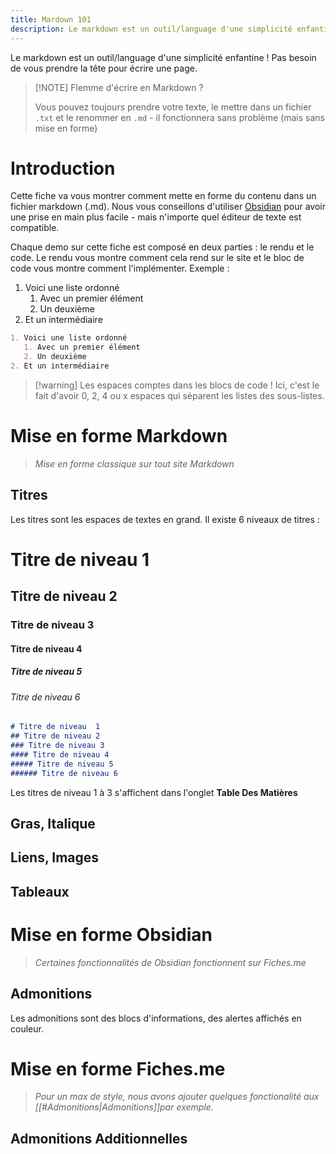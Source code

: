 ```yaml
---
title: Mardown 101
description: Le markdown est un outil/language d'une simplicité enfantine ! Pas besoin de vous prendre la tête pour écrire une page.
---
```

Le markdown est un outil/language d'une simplicité enfantine ! Pas besoin de vous prendre la tête pour écrire une page.

> [!NOTE] Flemme d'écrire en Markdown ?
> 
> Vous pouvez toujours prendre votre texte, le mettre dans un fichier `.txt` et le renommer en `.md` - il fonctionnera sans problème (mais sans mise en forme)

# Introduction

Cette fiche va vous montrer comment mette en forme du contenu dans un fichier markdown (.md). Nous vous conseillons d'utiliser [Obsidian](https://obsidian.md/) pour avoir une prise en main plus facile - mais n'importe quel éditeur de texte est compatible. 

Chaque demo sur cette fiche est composé en deux parties : le rendu et le code. Le rendu vous montre comment cela rend sur le site et le bloc de code vous montre comment l'implémenter. Exemple :

1. Voici une liste ordonné
   1. Avec un premier élément
   2. Un deuxième
2. Et un intermédiaire

```md
1. Voici une liste ordonné
   1. Avec un premier élément
   2. Un deuxième
2. Et un intermédiaire
```

> [!warning] Les espaces comptes dans les blocs de code !
> Ici, c'est le fait d'avoir 0, 2, 4 ou x espaces qui séparent les listes des sous-listes.

# Mise en forme Markdown
> *Mise en forme classique sur tout site Markdown*

## Titres
Les titres sont les espaces de textes en grand. Il existe 6 niveaux de titres :

# Titre de niveau  1
## Titre de niveau 2
### Titre de niveau 3
#### Titre de niveau 4
##### Titre de niveau 5
###### Titre de niveau 6

```md
# Titre de niveau  1
## Titre de niveau 2
### Titre de niveau 3
#### Titre de niveau 4
##### Titre de niveau 5
###### Titre de niveau 6
```

Les titres de niveau 1 à 3 s'affichent dans l'onglet **Table Des Matières**

## Gras, Italique
## Liens, Images
## Tableaux

# Mise en forme Obsidian
> *Certaines fonctionnalités de Obsidian fonctionnent sur Fiches.me*

## Admonitions
Les admonitions sont des blocs d'informations, des alertes affichés en couleur.
# Mise en forme Fiches.me
> *Pour un max de style, nous avons ajouter quelques fonctionalité aux [[#Admonitions|Admonitions]]par exemple.*

## Admonitions Additionnelles